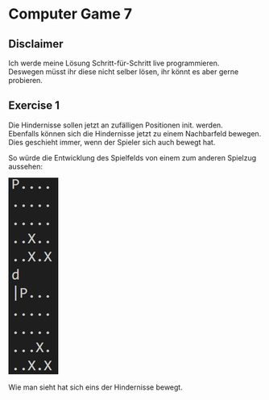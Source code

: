 # Computer Game 7

## Disclaimer

Ich werde meine Lösung Schritt-für-Schritt live programmieren.  
Deswegen müsst ihr diese nicht selber lösen, ihr könnt es aber gerne probieren.

## Exercise 1

Die Hindernisse sollen jetzt an zufälligen Positionen init. werden.  
Ebenfalls können sich die Hindernisse jetzt zu einem Nachbarfeld bewegen.  
Dies geschieht immer, wenn der Spieler sich auch bewegt hat.

So würde die Entwicklung des Spielfelds von einem zum anderen Spielzug aussehen:

![Alt text](../media/Game7_1.png)

Wie man sieht hat sich eins der Hindernisse bewegt.
